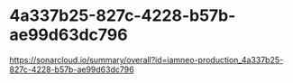 # 4a337b25-827c-4228-b57b-ae99d63dc796
https://sonarcloud.io/summary/overall?id=iamneo-production_4a337b25-827c-4228-b57b-ae99d63dc796
